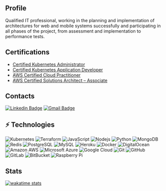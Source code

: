 ## Profile
Qualified IT professional, working in the planning and implementation of architectures
for web and mobile systems successfully and participating in all phases of the project,
from assessment and implementation to performance tests.
## Certifications
- [Certified Kubernetes Administrator](https://www.credly.com/badges/9750ab39-ae3e-4944-ab5d-f6a10d71ebe6?source=linked_in_profile)
- [Certified Kubernetes Application Developer](https://www.credly.com/badges/fb785e9b-8c69-4db8-971c-1a18fa93f432?source=linked_in_profile)
- [AWS Certified Cloud Practitioner](https://www.credly.com/badges/e30c0d71-5b58-4ef9-858e-bd76b77d240c)
- [AWS Certified Solutions Architect – Associate](https://www.credly.com/badges/92178f13-305b-411f-bf32-3f2cafe7e30b)

## Contacts
[![Linkedin Badge](https://img.shields.io/badge/-rafaelperoco-blue?style=flat-square&logo=Linkedin&logoColor=white&link=https://www.linkedin.com/in/rafaelperoco/)](https://www.linkedin.com/in/rafaelperoco/)
[![Gmail Badge](https://img.shields.io/badge/-rafaelperoco@gmail.com-c14438?style=flat-square&logo=Gmail&logoColor=white&link=mailto:rafaelperoco@gmail.com)](mailto:rafaelperoco@gmail.com)

## ⚡ Technologies

![Kubernetes](https://img.shields.io/badge/-Kubernetes-black?style=flat-square&logo=kubernetes)
![Terraform](https://img.shields.io/badge/-Terraform-black?style=flat-square&logo=terraform)
![JavaScript](https://img.shields.io/badge/-JavaScript-black?style=flat-square&logo=javascript)
![Nodejs](https://img.shields.io/badge/-Nodejs-black?style=flat-square&logo=Node.js)
![Python](https://img.shields.io/badge/-Python-black?style=flat-square&logo=Python)
![MongoDB](https://img.shields.io/badge/-MongoDB-black?style=flat-square&logo=mongodb)
![Redis](https://img.shields.io/badge/-Redis-black?style=flat-square&logo=Redis)
![PostgreSQL](https://img.shields.io/badge/-PostgreSQL-336791?style=flat-square&logo=postgresql)
![MySQL](https://img.shields.io/badge/-MySQL-black?style=flat-square&logo=mysql)
![Heroku](https://img.shields.io/badge/-Heroku-430098?style=flat-square&logo=heroku)
![Docker](https://img.shields.io/badge/-Docker-black?style=flat-square&logo=docker)
![DigitalOcean](https://img.shields.io/badge/-Digital%20Ocean-darkblue?style=flat-square&logo=digitalocean)
![Amazon AWS](https://img.shields.io/badge/Amazon%20AWS-232F3E?style=flat-square&logo=amazon-aws)
![Microsoft Azure](https://img.shields.io/badge/Microsoft%20Azure-232F7E?style=flat-square&logo=microsoft-azure)
![Google Cloud](https://img.shields.io/badge/Google%20Cloud-black?style=flat-square&logo=google-cloud)
![Git](https://img.shields.io/badge/-Git-black?style=flat-square&logo=git)
![GitHub](https://img.shields.io/badge/-GitHub-181717?style=flat-square&logo=github)
![GitLab](https://img.shields.io/badge/-GitLab-FCA121?style=flat-square&logo=gitlab)
![BitBucket](https://img.shields.io/badge/-BitBucket-darkblue?style=flat-square&logo=bitbucket)
![Raspberry Pi](https://img.shields.io/badge/-Raspberry%20Pi-C51A4A?style=flat-square&logo=Raspberry-Pi)

## Stats
[![wakatime stats](https://github-readme-stats.vercel.app/api/wakatime?username=rafaelperoco&theme=radical&hide_title=true&layout=compact)](https://github.com/anuraghazra/github-readme-stats)